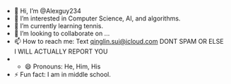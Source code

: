 - 👋 Hi, I’m @Alexguy234
- 👀 I’m interested in Computer Science, AI, and algorithms.
- 🌱 I’m currently learning tennis.
- 💞️ I’m looking to collaborate on ...
- 📫 How to reach me: Text qinglin.sui@icloud.com DONT SPAM OR ELSE I WILL ACTUALLY REPORT YOU
- - 😄 Pronouns: He, Him, His
- ⚡ Fun fact: I am in middle school.

<!---
Alexguy234/Alexguy234 is a ✨ special ✨ repository because its `README.md` (this file) appears on your GitHub profile.
You can click the Preview link to take a look at your changes.
--->
